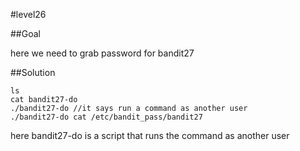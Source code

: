 #level26

##Goal

here we need to grab password for bandit27

##Solution
```
ls
cat bandit27-do
./bandit27-do //it says run a command as another user 
./bandit27-do cat /etc/bandit_pass/bandit27 
```
here bandit27-do is a script that runs the command as another user 


